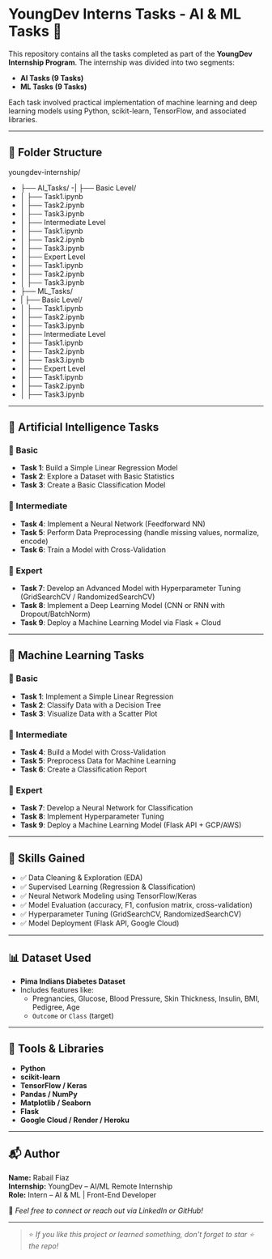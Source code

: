 # YoungDev Interns Tasks - AI & ML Tasks 🚀

This repository contains all the tasks completed as part of the **YoungDev Internship Program**. The internship was divided into two segments:

- **AI Tasks (9 Tasks)**
- **ML Tasks (9 Tasks)**  

Each task involved practical implementation of machine learning and deep learning models using Python, scikit-learn, TensorFlow, and associated libraries.

---

## 📁 Folder Structure

youngdev-internship/
- ├── AI_Tasks/
-| ├── Basic Level/
- │   ├── Task1.ipynb
- │   ├── Task2.ipynb
- │   ├── Task3.ipynb
- │ ├── Intermediate Level
- │   ├── Task1.ipynb
- │   ├── Task2.ipynb
- │   ├── Task3.ipynb
- │ ├── Expert Level
- │   ├── Task1.ipynb
- │   ├── Task2.ipynb
- │   ├── Task3.ipynb
- ├── ML_Tasks/
- | ├── Basic Level/
- │   ├── Task1.ipynb
- │   ├── Task2.ipynb
- │   ├── Task3.ipynb
- │ ├── Intermediate Level
- │   ├── Task1.ipynb
- │   ├── Task2.ipynb
- │   ├── Task3.ipynb
- │ ├── Expert Level
- │   ├── Task1.ipynb
- │   ├── Task2.ipynb
- │   ├── Task3.ipynb


  
---

## 🔹 Artificial Intelligence Tasks

### 🔰 Basic
- **Task 1**: Build a Simple Linear Regression Model  
- **Task 2**: Explore a Dataset with Basic Statistics  
- **Task 3**: Create a Basic Classification Model  

### 🧩 Intermediate
- **Task 4**: Implement a Neural Network (Feedforward NN)  
- **Task 5**: Perform Data Preprocessing (handle missing values, normalize, encode)  
- **Task 6**: Train a Model with Cross-Validation  

### 🚀 Expert
- **Task 7**: Develop an Advanced Model with Hyperparameter Tuning (GridSearchCV / RandomizedSearchCV)  
- **Task 8**: Implement a Deep Learning Model (CNN or RNN with Dropout/BatchNorm)  
- **Task 9**: Deploy a Machine Learning Model via Flask + Cloud  

---

## 🔹 Machine Learning Tasks

### 🔰 Basic
- **Task 1**: Implement a Simple Linear Regression  
- **Task 2**: Classify Data with a Decision Tree  
- **Task 3**: Visualize Data with a Scatter Plot  

### 🧩 Intermediate
- **Task 4**: Build a Model with Cross-Validation  
- **Task 5**: Preprocess Data for Machine Learning  
- **Task 6**: Create a Classification Report  

### 🚀 Expert
- **Task 7**: Develop a Neural Network for Classification  
- **Task 8**: Implement Hyperparameter Tuning  
- **Task 9**: Deploy a Machine Learning Model (Flask API + GCP/AWS)

---

## 🧠 Skills Gained

- ✅ Data Cleaning & Exploration (EDA)
- ✅ Supervised Learning (Regression & Classification)
- ✅ Neural Network Modeling using TensorFlow/Keras
- ✅ Model Evaluation (accuracy, F1, confusion matrix, cross-validation)
- ✅ Hyperparameter Tuning (GridSearchCV, RandomizedSearchCV)
- ✅ Model Deployment (Flask API, Google Cloud)

---

## 📊 Dataset Used

- **Pima Indians Diabetes Dataset**
- Includes features like:
  - Pregnancies, Glucose, Blood Pressure, Skin Thickness, Insulin, BMI, Pedigree, Age
  - `Outcome` or `Class` (target)

---

## 🚀 Tools & Libraries

- **Python**  
- **scikit-learn**  
- **TensorFlow / Keras**  
- **Pandas / NumPy**  
- **Matplotlib / Seaborn**  
- **Flask**  
- **Google Cloud / Render / Heroku**

---

## 📬 Author

**Name:** Rabail Fiaz  
**Internship:** YoungDev – AI/ML Remote Internship  
**Role:** Intern – AI & ML | Front-End Developer  

📧 *Feel free to connect or reach out via LinkedIn or GitHub!*

---

> ⭐ _If you like this project or learned something, don't forget to star ⭐ the repo!_

